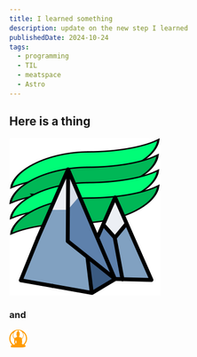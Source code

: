```yaml
---
title: I learned something
description: update on the new step I learned
publishedDate: 2024-10-24
tags:
  - programming
  - TIL
  - meatspace
  - Astro
---
```


## Here is a thing

![Nordlys logo](src/assets/logo.svg)

### and

![The Larch](src/assets/buddha.svg)
